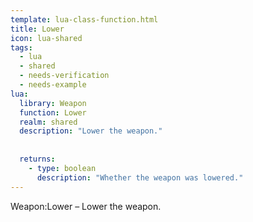 ```yaml
---
template: lua-class-function.html
title: Lower
icon: lua-shared
tags:
  - lua
  - shared
  - needs-verification
  - needs-example
lua:
  library: Weapon
  function: Lower
  realm: shared
  description: "Lower the weapon."
  
  
  returns:
    - type: boolean
      description: "Whether the weapon was lowered."
---
```


<div class="lua__search__keywords">
Weapon:Lower &#x2013; Lower the weapon.
</div>
